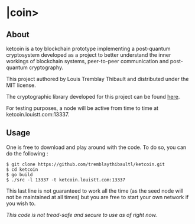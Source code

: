 # |coin> 
## About
ketcoin is a toy blockchain prototype implementing a post-quantum cryptosystem 
developed as a project to better understand the inner workings of blockchain 
systems, peer-to-peer communication and post-quantum cryptography. 

This project authored by Louis Tremblay Thibault and distributed under the 
MIT license.

The cryptographic library developed for this project can be found [here](https://github.com/tremblaythibaultl/AMSS).

For testing purposes, a node will be active from time to time at 
ketcoin.louistt.com:13337.

## Usage
One is free to download and play around with the code. To do so, you can do 
the following : 

`$ git clone https://github.com/tremblaythibaultl/ketcoin.git`  
`$ cd ketcoin`  
`$ go build`  
`$ ./src -l 13337 -t ketcoin.louistt.com:13337`


This last line is not guaranteed to work all the time (as the seed node will 
not be maintained at all times) but you are free to start your own network 
if you wish to.

*This code is not tread-safe and secure to use as of right now.*
